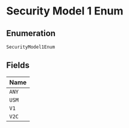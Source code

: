 
# Security Model 1 Enum

## Enumeration

`SecurityModel1Enum`

## Fields

| Name |
|  --- |
| `ANY` |
| `USM` |
| `V1` |
| `V2C` |

